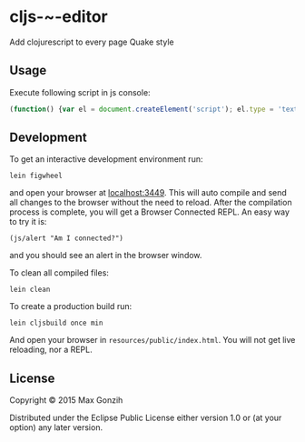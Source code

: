 # cljs-~-editor

Add clojurescript to every page Quake style

## Usage

Execute following script in js console:

```javascript
(function() {var el = document.createElement('script'); el.type = 'text/javascript'; el.src = 'https://dl.dropboxusercontent.com/u/4109351/cljs-repl.js'; document.body.appendChild(el); }())
````

## Development

To get an interactive development environment run:

    lein figwheel

and open your browser at [localhost:3449](http://localhost:3449/).
This will auto compile and send all changes to the browser without the
need to reload. After the compilation process is complete, you will
get a Browser Connected REPL. An easy way to try it is:

    (js/alert "Am I connected?")

and you should see an alert in the browser window.

To clean all compiled files:

    lein clean

To create a production build run:

    lein cljsbuild once min

And open your browser in `resources/public/index.html`. You will not
get live reloading, nor a REPL. 

## License

Copyright © 2015 Max Gonzih <gonzih at gmail dot com>

Distributed under the Eclipse Public License either version 1.0 or (at your option) any later version.
